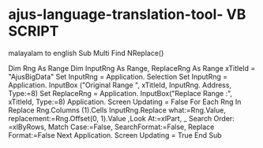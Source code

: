 # ajus-language-translation-tool- VB SCRIPT
malayalam to english
Sub Multi Find NReplace()

Dim Rng As Range
Dim InputRng As Range, ReplaceRng As Range
xTitleId = "AjusBigData"
Set InputRng = Application. Selection
Set InputRng = Application. InputBox ("Original Range ", xTitleId, InputRng. Address, Type:=8)
Set ReplaceRng = Application. InputBox("Replace Range :", xTitleId, Type:=8)
Application. Screen Updating = False
For Each Rng In Replace Rng.Columns (1).Cells
InputRng.Replace what:=Rng.Value, replacement:=Rng.Offset(0, 1).Value
,Look At:=xlPart, _
Search Order: =xlByRows, Match Case:=False, SearchFormat:=False, Replace Format:=False
Next
Application. Screen Updating = True
End Sub
